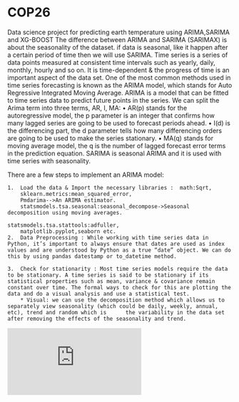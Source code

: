 # COP26
Data science project for predicting earth temperature using ARIMA,SARIMA and XG-BOOST
The difference between ARIMA and SARIMA (SARIMAX) is about the seasonality of the dataset. if  data is seasonal, like it happen after a certain period of time then we will use SARIMA.
Time series is a series of data points measured at consistent time intervals such as yearly, daily, monthly, hourly and so on. It is time-dependent & the progress of time is an important aspect of the data set. One of the most common methods used in time series forecasting is known as the ARIMA model, which stands for Auto Regressive Integrated Moving Average. ARIMA is a model that can be fitted to time series data to predict future points in the series.
We can split the Arima term into three terms, AR, I, MA:
	• AR(p) stands for the autoregressive model, the p parameter is an integer that confirms how many lagged series are going to be used to forecast periods ahead.
	• I(d) is the differencing part, the d parameter tells how many differencing orders are going to be used to make the series stationary.
	• MA(q) stands for moving average model, the q is the number of lagged forecast error terms in the prediction equation. 
	SARIMA is seasonal ARIMA and it is used with time series with seasonality.
  
  There are a few steps to implement an ARIMA model:
 
	1.  Load the data & Import the necessary libraries :  math:Sqrt,
        sklearn.metrics:mean_squared_error,
        Pmdarima-->An ARIMA estimator.
        statsmodels.tsa.seasonal:seasonal_decompose->Seasonal decomposition using moving averages.
                                                        statsmodels.tsa.stattools:adfuller,
        matplotlib.pyplot,seaborn etc.
    2.  Data Preprocessing : While working with time series data in Python, it’s important to always ensure that dates are used as index values and are understood by Python as a true “date” object. We can do this by using pandas datestamp or to_datetime method.

    3.  Check for stationarity : Most time series models require the data to be stationary. A time series is said to be stationary if its statistical properties such as mean, variance & covariance remain constant over time. The formal ways to check for this are plotting the data and do a visual analysis and use a statistical test.
		* Visual: we can use the decomposition method which allows us to separately view seasonality (which could be daily, weekly, annual, etc), trend and random which is      the variability in the data set after removing the effects of the seasonality and trend.
![COP26_Final.pdf](https://github.com/Code-F5/COP26/files/8736203/COP26_Final.pdf)

